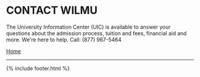 # CONTACT WILMU

The University Information Center (UIC) is available to answer your questions about the admission process,
tuition and fees, financial aid and more. We're here to help. Call: (877) 967-5464


[Home](https://tuojeanbaptiste.github.io/TeamC/)

----

{% include footer.html %}
